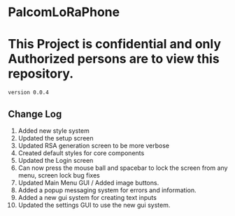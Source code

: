 # PalcomLoRaPhone
<h1><b>This Project is confidential and only Authorized persons are to view this repository.</b></h1>
<code>version 0.0.4</code>

<h2>Change Log</h2>
<ol>
<li>Added new style system</li>
<li>Updated the setup screen</li>
<li>Updated RSA generation screen to be more verbose</li>
<li>Created default styles for core components</li>
<li>Updated the Login screen</li>
<li>Can now press the mouse ball and spacebar to lock the screen from any menu, screen lock bug fixes</li>
<li>Updated Main Menu GUI / Added image buttons.</li>
<li>Added a popup messaging system for errors and information.</li>
<li>Added a new gui system for creating text inputs</li>
<li>Updated the settings GUI to use the new gui system.</li>
<ol>
